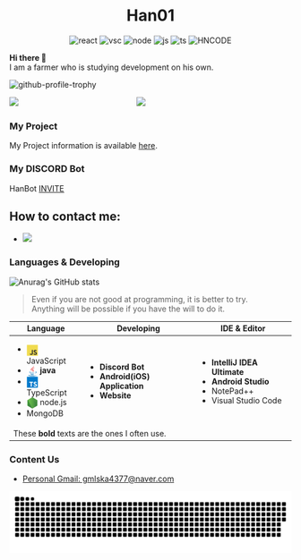 
<h1 align="center">Han01</h1>
<p align="center">
  <img src="https://aleen42.github.io/badges/src/react.svg" alt="react"/>
  <img src="https://aleen42.github.io/badges/src/visual_studio_code.svg" alt="vsc"/>
  <img src="https://aleen42.github.io/badges/src/node.svg" alt="node"/>
  <img src="https://aleen42.github.io/badges/src/javascript.svg" alt="js"/>
  <img src="https://aleen42.github.io/badges/src/typescript.svg" alt="ts"/>
  <img src="https://komarev.com/ghpvc/?username=HNCODE&label=Profile%20views&color=0e75b6&style=flat" alt="HNCODE" />
</p>

**Hi there 👋**<br/>
I am a farmer who is studying development on his own.

![github-profile-trophy](https://github-profile-trophy.vercel.app/?username=HNCODE&theme=onedark)

<div style="display: flex;">
  <img src="https://github-readme-stats.vercel.app/api?username=HNCODE&count_private=true&show_icons=true&theme=tokyonight" width="45%" />
  <a href="https://profile.codersrank.io/user/HNCODE/">
    <img src="https://cr-ss-service.azurewebsites.net/api/ScreenShot?widget=summary&username=HNCODE&badges=2&branding=false" width="45%" />
  </a>
</div>

### My Project
My Project information is available [here](projects.md).

### My DISCORD Bot
HanBot [INVITE](https://discord.com/api/oauth2/authorize?client_id=826400818995134465&permissions=8&scope=bot%20applications.commands)

## How to contact me:

<ul>
    <li>
    <a href="https://discord.com">
      <img src="https://img.shields.io/badge/-리구르-4186da?logo=Discord&logoColor=white&link=https://discord.com" />
    </a>
  </li>
</ul>

### Languages & Developing
![Anurag's GitHub stats](https://github-readme-stats.vercel.app/api/top-langs/?username=HNCODE&show_icons=true&theme=tokyonight&layout=compact)<br/>

> Even if you are not good at programming, it is better to try.<br/>
> Anything will be possible if you have the will to do it.<br/>
> 
<table>
    <thead>
        <tr>
          <th>Language</th>
          <th>Developing</th>
          <th>IDE & Editor</th>
        </tr>
    </thead>
    <tbody>
        <tr>
           <td>
             <ul>
               <li><img src="https://github.com/devicons/devicon/blob/master/icons/javascript/javascript-original.svg" height="20px" align="center"> JavaScript</li>
               <li><img src="https://github.com/devicons/devicon/blob/master/icons/java/java-original.svg" height="20px" align="center"> <b>java</b></li>
               <li><img src="https://github.com/devicons/devicon/blob/master/icons/typescript/typescript-original.svg" height="20px" align="center"> TypeScript</li>
               <li><img src="https://github.com/devicons/devicon/blob/master/icons/nodejs/nodejs-original.svg" height="20px" align="center"> node.js</li>
               <li>MongoDB</li>
             </ul> 
           </td>
            <td>
             <ul>
               <li><b>Discord Bot</b></li>
               <li><b>Android(iOS) Application</b></li>
               <li><b>Website</b></li>
             </ul> 
          </td>
          <td>
             <ul>
               <li><b>IntelliJ IDEA Ultimate</b></li>
               <li><b>Android Studio</b></li>
               <li>NotePad++</li>
               <li>Visual Studio Code</li>
             </ul> 
          </td>
        </tr>
      <tr>
        <td colspan='3'>These <b>bold</b> texts are the ones I often use.</td>
      </tr>
    </tbody>
</table>

### Content Us
<ul>
  <li><a href="gmlska4377@naver.com">
    Personal Gmail: gmlska4377@naver.com
  </a></li>
</ul>

<p align="center">
  <img align="center" src="https://github.com/GBcarvalho/GBcarvalho/blob/output/github-contribution-grid-snake.svg" alt="snake">
</p>
